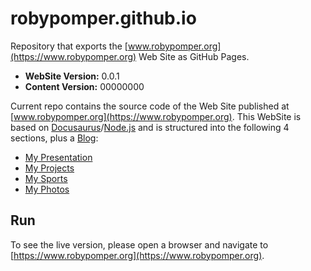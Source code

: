 # robypomper.github.io

Repository that exports the [www.robypomper.org](https://www.robypomper.org)
Web Site as GitHub Pages.

* **WebSite Version:** 0.0.1
* **Content Version:** 00000000

Current repo contains the source code of the Web Site published at [www.robypomper.org](https://www.robypomper.org).
This WebSite is based on [Docusaurus](https://docusaurus.io/)/[Node.js](https://nodejs.org/en)
and is structured into the following 4 sections, plus a [Blog](https://www.robypomper.org/blog):

* [My Presentation](https://www.robypomper.org//docs/intro)
* [My Projects](https://www.robypomper.org/docs/category/my-projects)
* [My Sports](https://www.robypomper.org/docs/category/my-sports)
* [My Photos](https://www.robypomper.org/docs/photos)


## Run

To see the live version, please open a browser and navigate to [https://www.robypomper.org](https://www.robypomper.org).


